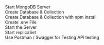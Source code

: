 Start MongoDB Server<br/>
Create Database & Collection<br/>
Create Database & Collection with npm install<br/>
Create .env File<br/>
Start the Server<br/>
Start replicaSet <br/>
Use Postman / Swagger for Testing API testing<br/>
